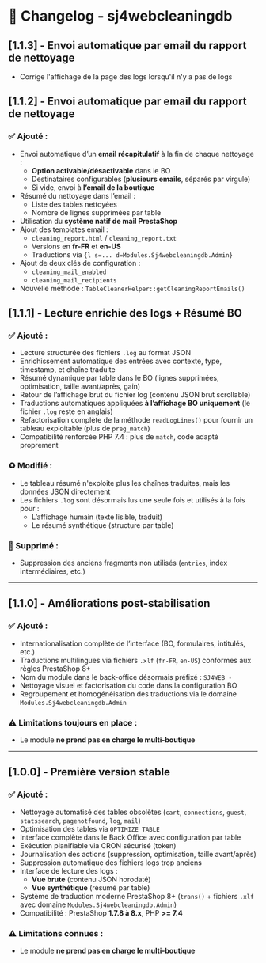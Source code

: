 # 📝 Changelog - sj4webcleaningdb

## [1.1.3] - Envoi automatique par email du rapport de nettoyage 
- Corrige l'affichage de la page des logs lorsqu'il n'y a pas de logs

## [1.1.2] - Envoi automatique par email du rapport de nettoyage

### ✅ Ajouté :
- Envoi automatique d’un **email récapitulatif** à la fin de chaque nettoyage :
  - **Option activable/désactivable** dans le BO
  - Destinataires configurables (**plusieurs emails**, séparés par virgule)
  - Si vide, envoi à **l’email de la boutique**
- Résumé du nettoyage dans l’email :
  - Liste des tables nettoyées
  - Nombre de lignes supprimées par table
- Utilisation du **système natif de mail PrestaShop**
- Ajout des templates email :
  - `cleaning_report.html` / `cleaning_report.txt`
  - Versions en **fr-FR** et **en-US**
  - Traductions via `{l s=... d=Modules.Sj4webcleaningdb.Admin}`
- Ajout de deux clés de configuration :
  - `cleaning_mail_enabled`
  - `cleaning_mail_recipients`
- Nouvelle méthode : `TableCleanerHelper::getCleaningReportEmails()`


## [1.1.1] - Lecture enrichie des logs + Résumé BO

### ✅ Ajouté :
- Lecture structurée des fichiers `.log` au format JSON
- Enrichissement automatique des entrées avec contexte, type, timestamp, et chaîne traduite
- Résumé dynamique par table dans le BO (lignes supprimées, optimisation, taille avant/après, gain)
- Retour de l’affichage brut du fichier log (contenu JSON brut scrollable)
- Traductions automatiques appliquées **à l’affichage BO uniquement** (le fichier `.log` reste en anglais)
- Refactorisation complète de la méthode `readLogLines()` pour fournir un tableau exploitable (plus de `preg_match`)
- Compatibilité renforcée PHP 7.4 : plus de `match`, code adapté proprement

### ♻️ Modifié :
- Le tableau résumé n'exploite plus les chaînes traduites, mais les données JSON directement
- Les fichiers `.log` sont désormais lus une seule fois et utilisés à la fois pour :
  - L’affichage humain (texte lisible, traduit)
  - Le résumé synthétique (structure par table)

### 🧼 Supprimé :
- Suppression des anciens fragments non utilisés (`entries`, index intermédiaires, etc.)

---

## [1.1.0] - Améliorations post-stabilisation

### ✅ Ajouté :
- Internationalisation complète de l’interface (BO, formulaires, intitulés, etc.)
- Traductions multilingues via fichiers `.xlf` (`fr-FR`, `en-US`) conformes aux règles PrestaShop 8+
- Nom du module dans le back-office désormais préfixé : `SJ4WEB -`
- Nettoyage visuel et factorisation du code dans la configuration BO
- Regroupement et homogénéisation des traductions via le domaine `Modules.Sj4webcleaningdb.Admin`

### ⚠️ Limitations toujours en place :
- Le module **ne prend pas en charge le multi-boutique**

---

## [1.0.0] - Première version stable

### ✅ Ajouté :
- Nettoyage automatisé des tables obsolètes (`cart`, `connections`, `guest`, `statssearch`, `pagenotfound`, `log`, `mail`)
- Optimisation des tables via `OPTIMIZE TABLE`
- Interface complète dans le Back Office avec configuration par table
- Exécution planifiable via CRON sécurisé (token)
- Journalisation des actions (suppression, optimisation, taille avant/après)
- Suppression automatique des fichiers logs trop anciens
- Interface de lecture des logs :
  - **Vue brute** (contenu JSON horodaté)
  - **Vue synthétique** (résumé par table)
- Système de traduction moderne PrestaShop 8+ (`trans()` + fichiers `.xlf` avec domaine `Modules.Sj4webcleaningdb.Admin`)
- Compatibilité : PrestaShop **1.7.8 à 8.x**, PHP **>= 7.4**

### ⚠️ Limitations connues :
- Le module **ne prend pas en charge le multi-boutique**
